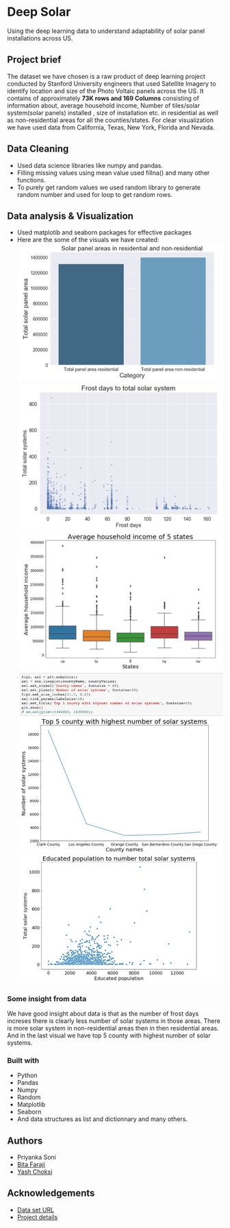 # Deep Solar
Using the deep learning data to understand adaptability of solar panel installations across US.

## Project brief
The dataset we have chosen is a raw product of deep learning project conducted by Stanford University engineers that used Satellite Imagery to identify location and size of the Photo Voltaic panels across the US. It contains of approximately **73K rows and 169 Columns** consisting of information about, average household income, Number of tiles/solar system(solar panels) installed , size of installation etc. in residential as well as non-residential areas for all the counties/states. For clear visualization we have used data from California, Texas, New York, Florida and Nevada.

## Data Cleaning
* Used data science libraries like numpy and pandas. 
* Filling missing values using mean value used fillna() and many other functions.
* To purely get random values we used random library to generate random number and used for loop to get random rows.

## Data analysis & Visualization
* Used matplotib and seaborn packages for effective packages
* Here are the some of the visuals we have created:
![Solar panel in residential and non-residential](./Picture1.png)
![Solar panel in residential and non-residential](./Picture2.png)
![Solar panel in residential and non-residential](./Picture3.png)
![Solar panel in residential and non-residential](./Picture4.png)
![Solar panel in residential and non-residential](./Picture5.png)

### Some insight from data
We have good insight about data is that as the number of frost days increses there is clearly less number of solar systems in those areas. There is more solar system in non-residential areas then in then residential areas. And in the last visual we have top 5 county with highest number of solar systems.

### Built with
* Python
* Pandas
* Numpy
* Random
* Matplotlib
* Seaborn
* And data structures as list and dictionnary and many others.

## Authors
* Priyanka Soni
* [Bita Faraji](https://www.linkedin.com/in/bita-f-a9889811b/)
* [Yash Choksi](https://www.linkedin.com/in/choksiyash/)

## Acknowledgements
* [Data set URL](https://www.kaggle.com/tunguz/deep-solar-dataset)
* [Project details](http://web.stanford.edu/group/deepsolar/home)

